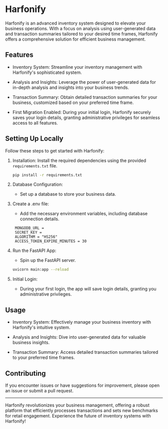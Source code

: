 # Harfonify

Harfonify is an advanced inventory system designed to elevate your business operations. With a focus on analysis using user-generated data and transaction summaries tailored to your desired time frames, Harfonify offers a comprehensive solution for efficient business management.

## Features

- Inventory System: Streamline your inventory management with Harfonify's sophisticated system.

- Analysis and Insights: Leverage the power of user-generated data for in-depth analysis and insights into your business trends.

- Transaction Summary: Obtain detailed transaction summaries for your business, customized based on your preferred time frame.

- First Migration Enabled: During your initial login, Harfonify securely saves your login details, granting administrative privileges for seamless access to all features.

## Setting Up Locally

Follow these steps to get started with Harfonify:

1. Installation: Install the required dependencies using the provided `requirements.txt` file.

    ```bash
    pip install -r requirements.txt
    ```

2. Database Configuration:
   - Set up a database to store your business data.

3. Create a .env file:
   - Add the necessary environment variables, including database connection details.

   ```
    MONGODB_URL = 
    SECRET_KEY = 
    ALGORITHM = "HS256"
    ACCESS_TOKEN_EXPIRE_MINUTES = 30
   ```

4. Run the FastAPI App:
   - Spin up the FastAPI server.

    ```bash
    uvicorn main:app --reload
    ```

5. Initial Login:
   - During your first login, the app will save login details, granting you administrative privileges.

## Usage

- Inventory System: Effectively manage your business inventory with Harfonify's intuitive system.
  
- Analysis and Insights: Dive into user-generated data for valuable business insights.
  
- Transaction Summary: Access detailed transaction summaries tailored to your preferred time frames.

## Contributing

If you encounter issues or have suggestions for improvement, please open an issue or submit a pull request.

---

Harfonify revolutionizes your business management, offering a robust platform that efficiently processes transactions and sets new benchmarks for retail engagement. Experience the future of inventory systems with Harfonify!
